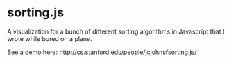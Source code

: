 # sorting.js
A visualization for a bunch of different sorting algorithms in Javascript that I wrote while bored on a plane.

See a demo here:
http://cs.stanford.edu/people/jcjohns/sorting.js/
